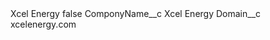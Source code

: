 <?xml version="1.0" encoding="UTF-8"?>
<CustomMetadata xmlns="http://soap.sforce.com/2006/04/metadata" xmlns:xsi="http://www.w3.org/2001/XMLSchema-instance" xmlns:xsd="http://www.w3.org/2001/XMLSchema">
    <label>Xcel Energy</label>
    <protected>false</protected>
    <values>
        <field>ComponyName__c</field>
        <value xsi:type="xsd:string">Xcel Energy</value>
    </values>
    <values>
        <field>Domain__c</field>
        <value xsi:type="xsd:string">xcelenergy.com</value>
    </values>
</CustomMetadata>
